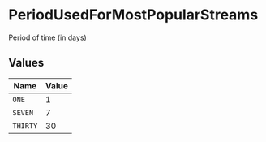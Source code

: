 # PeriodUsedForMostPopularStreams

Period of time (in days)


## Values

| Name     | Value    |
| -------- | -------- |
| `ONE`    | 1        |
| `SEVEN`  | 7        |
| `THIRTY` | 30       |